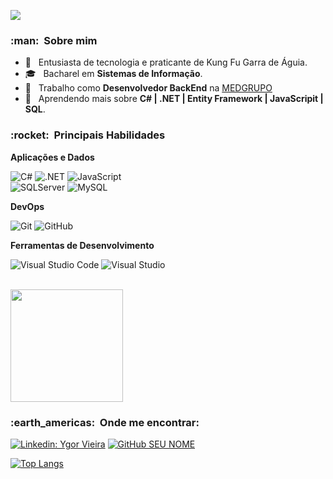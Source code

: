 ![](https://ygorvieira.com.br/img/logo-pagina.png)<br/>
<h3> :man: &nbsp;Sobre mim </h3>

- 🤔 &nbsp; Entusiasta de tecnologia e praticante de Kung Fu Garra de Águia.
- 🎓 &nbsp; Bacharel em **Sistemas de Informação**.
- 💼 &nbsp; Trabalho como **Desenvolvedor BackEnd** na <a href="https://www.linkedin.com/company/medgrupo/mycompany/">MEDGRUPO</a>
- 🌱 &nbsp; Aprendendo mais sobre **C# | .NET | Entity Framework | JavaScripit | SQL**.

<h3> :rocket: &nbsp;Principais Habilidades</h3>

**Aplicações e Dados**

  ![C#](https://img.shields.io/badge/--333333?logo=csharp&style=flat&logoColor=white)
  ![.NET](https://img.shields.io/badge/-.NET-333333?logo=windows&style=flat&logoColor=1572B6)
  ![JavaScript](https://img.shields.io/badge/-JavaScript-333333?style=flat&logo=javascript)  
  ![SQLServer](https://img.shields.io/badge/-SQLServer-333333?style=flat&logo=microsoftsqlserver)
  ![MySQL](https://img.shields.io/badge/-MySQL-333333?style=flat&logo=mysql)

**DevOps**

  ![Git](https://img.shields.io/badge/-Git-333333?style=flat&logo=git)
  ![GitHub](https://img.shields.io/badge/-GitHub-333333?style=flat&logo=github)

**Ferramentas de Desenvolvimento**

  ![Visual Studio Code](https://img.shields.io/badge/-Visual%20Studio%20Code-333333?style=flat&logo=visual-studio-code&logoColor=007ACC)
  ![Visual Studio](https://img.shields.io/badge/-Visual%20Studio-333333?style=flat&logo=visual-studio&logoColor=9400d3)

<br/>

<a href="https://github.com/ygorvieira">
  <img height="180em" src="https://github-readme-stats.vercel.app/api?username=ygorvieira&theme=dark&show_icons=true" />
</a>

<br/>

<h3> :earth_americas: &nbsp;Onde me encontrar: </h3> 

[![Linkedin: Ygor Vieira](https://img.shields.io/badge/-YgorVieira-blue?style=flat-square&logo=Linkedin&logoColor=white&link=https://www.linkedin.com/in/ygorvieira/)](https://www.linkedin.com/in/ygorvieira/)
[![GitHub SEU NOME]( https://img.shields.io/github/followers/ygorvieira?label=follow&style=social)](https://github.com/ygorvieira)

[![Top Langs](https://github-readme-stats.vercel.app/api/top-langs/?username=ygorvieira&count_private=true)](https://github.com/anuraghazra/github-readme-stats)
